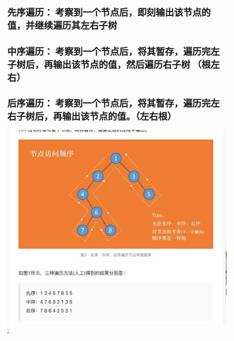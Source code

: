 ## 先序遍历： 考察到一个节点后，即刻输出该节点的值，并继续遍历其左右子树
## 中序遍历： 考察到一个节点后，将其暂存，遍历完左子树后，再输出该节点的值，然后遍历右子树 （根左右）
## 后序遍历： 考察到一个节点后，将其暂存，遍历完左右子树后，再输出该节点的值。（左右根）

![二叉树](../img/WechatIMG861.jpeg);